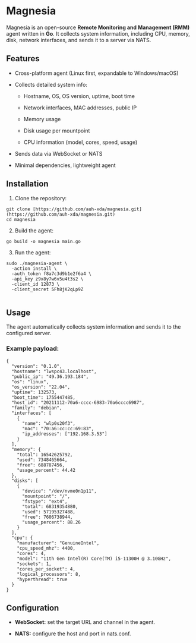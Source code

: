 # Magnesia

Magnesia is an open-source **Remote Monitoring and Management (RMM)** agent written in **Go**. It collects system information, including CPU, memory, disk, network interfaces, and sends it to a server via NATS.

## Features

* Cross-platform agent (Linux first, expandable to Windows/macOS)

* Collects detailed system info:

  * Hostname, OS, OS version, uptime, boot time

  * Network interfaces, MAC addresses, public IP

  * Memory usage

  * Disk usage per mountpoint

  * CPU information (model, cores, speed, usage)

* Sends data via WebSocket or NATS

* Minimal dependencies, lightweight agent

## Installation

1. Clone the repository:

```
git clone [https://github.com/auh-xda/magnesia.git](https://github.com/auh-xda/magnesia.git)
cd magnesia

```

2. Build the agent:

```
go build -o magnesia main.go

```

3. Run the agent:

```
sudo ./magnesia-agent \
  -action install \
  -auth_token f8a7c3d9b1e2f6a4 \
  -api_key z9x8y7w6v5u4t3s2 \
  -client_id 12873 \
  -client_secret 5Fh8jK2qLp9Z


```

## Usage

The agent automatically collects system information and sends it to the configured server.

### Example payload:

```
{
  "version": "0.1.0",
  "hostname": "lwspc43.localhost",
  "public_ip": "49.36.193.184",
  "os": "linux",
  "os_version": "22.04",
  "uptime": 132573,
  "boot_time": 1755447485,
  "host_id": "20211112-70a6-cccc-6983-70a6cccc6987",
  "family": "debian",
  "interfaces": [
    {
      "name": "wlp0s20f3",
      "mac": "70:a6:cc:cc:69:83",
      "ip_addresses": ["192.168.3.53"]
    }
  ],
  "memory": {
    "total": 16542625792,
    "used": 7348465664,
    "free": 688787456,
    "usage_percent": 44.42
  },
  "disks": [
    {
      "device": "/dev/nvme0n1p11",
      "mountpoint": "/",
      "fstype": "ext4",
      "total": 68319354880,
      "used": 57195327488,
      "free": 7606738944,
      "usage_percent": 88.26
    }
  ],
  "cpu": {
    "manufacturer": "GenuineIntel",
    "cpu_speed_mhz": 4400,
    "cores": 4,
    "model": "11th Gen Intel(R) Core(TM) i5-11300H @ 3.10GHz",
    "sockets": 1,
    "cores_per_socket": 4,
    "logical_processors": 8,
    "hyperthread": true
  }
}

```

## Configuration

* **WebSocket:** set the target URL and channel in the agent.

* **NATS:** configure the host and port in nats.conf.
